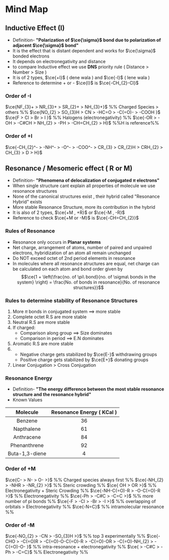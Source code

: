 # Mind Map

## Inductive Effect (I)

- Definition- **"Polarization of $\ce{\sigma}$ bond due to polarization of adjacent $\ce{\sigma}$ bond"**
- It is the effect that is distant dependent and works for $\ce{\sigma}$ bonded electrons
- It depends on electronegativity and distance
- to compare Inductive effect we use **DNS** priority rule ( Distance > Number > Size )
- It is of 2 types, $\ce{+I}$ ( dene wala ) and $\ce{-I}$ ( lene wala )
- Reference to determine + or - $\ce{I}$ is $\ce{-CH_{2}-Cl}$
### Order of -I

$\ce{NF_{3}+ > NR_{3}+ > SR_{2}+ > NH_{3}+}$ %% Charged Species > others %%
$\ce{NO_{2} > SO_{3}H > CN > -HC=O > -C(=O)-  > -COOH }$ 
$\ce{F > Cl > Br > I }$  %% Halogens (electronegativity) %%
$\ce{-OR > -OH > -C#CH > NH_{2} > -PH > -CH=CH_{2} > H}$ %%H is reference%%
### Order of +I

$\ce{-CH_{2}^- > -NH^- > -O^- > -COO^- > CR_{3} > CR_{2}H > CRH_{2} > CH_{3} > D > H}$

## Resonance / Mesomeric effect ( R or M)

- Definition- **"Phenomena of delocalization of conjugated $\pi$ electrons"**
- When single structure cant explain all properties of molecule we use resonance structures
- None of the canonical structures exist , their hybrid called "Resonance Hybrid" exists
- More stable Resonance Structure, more its contribution in the hybrid
- It is also of 2 types, $\ce{+M , +R}$ or $\ce{-M , -R}$
- Reference to check $\ce{+M or -M}$ is $\ce{-CH=CH_{2}}$
 
### Rules of Resonance

- Resonance only occurs in **Planar systems**
- Net charge, arrangement of atoms, number of paired and unpaired electrons, hybridization of an atom all remain unchanged
- Do NOT exceed octet of 2nd period elements in resonance
- In molecules where all resonance atructures are equal, net charge can be calculated on each atom and bond order given by 
$$\ce{1 + \left(\frac{no. of \pi\ bond}{no. of \sigma\ bonds in the system}  \right) = \frac{No. of bonds in resonance}{No. of resonance structures}}$$

### Rules to determine stability of Resonance Structures

1. More $\pi$ bonds in conjugated system $\implies$ more stable
2. Complete octet R.S are more stable
3. Neutral R.S are more stable
4. If charged:
   - Comparison along group $\implies$ Size dominates
   - Comparison in period $\implies$ E.N dominates
5. Aromatic R.S are more stable
6. 
   - Negative charge gets stabilized by $\ce{E-}$ withdrawing groups
   - Positive charge gets stabilized by $\ce{E+}$ donating groups
7. Linear Conjugation $>$ Cross Conjugation
### Resonance Energy

- Definition- **"The energy difference between the most stable resonance structure and the resonance hybrid"**
- Known Values

|    Molecule    | Resonance Energy ( KCal ) |
| :------------: | :-----------------------: |
|    Benzene     |            36             |
|   Napthalene   |            61             |
|   Anthracene   |            84             |
|  Phenanthrene  |            92             |
| Buta-1,3-diene |             4             |
### Order of +M

$\ce{C- > N- > O- >}$ %% Charged species always first %%
$\ce{-NH_{2} > -NHR > -NR_{2} >}$ %% Steric crowding %%
$\ce{ OH > OR >}$  %% Electronegativity + Steric Crowding %%
$\ce{-NH-C(=O)-R > -O-C(=O)-R >}$ %% Electronegativity %%
$\ce{-Ph > -C#C > -C=C >}$ %% more number of pi bonds %%
$\ce{-F > -Cl > -Br > -I >}$ %% overlapping of orbitals > Electronegativity %%
$\ce{-N=C}$ %% intramolecular resonance %%

### Order of -M

$\ce{-NO_{2} > -CN > -SO_{3}H >}$ %% top 3 experimentally %%
$\ce{-CHO > -C(=O)R > -C(=O)-O-C(=O)-R > -C(=O)-OR > -C(=O)-NH_{2} > -C(=O)-O- }$ %% intra-resonance + electronegativity %%
$\ce{ > -C#C > -Ph > -C=C}$ %% Electronegativity %%



